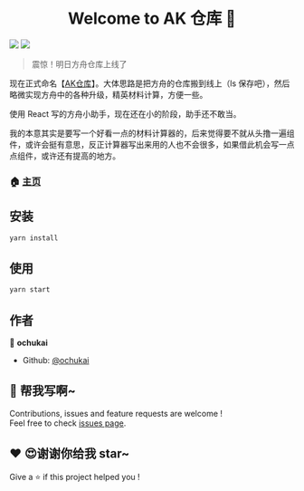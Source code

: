 <h1 align="center">Welcome to AK 仓库 👋</h1>
<p>
  <img src="https://img.shields.io/badge/version-0.8.0-blue.svg?cacheSeconds=2592000" />
  <img src="https://img.shields.io/badge/version-0.8.0-red.svg?cacheSeconds=2592000" />
</p>

> 震惊！明日方舟仓库上线了

现在正式命名【[AK仓库](https://ochukai.github.io/ak/build)】。大体思路是把方舟的仓库搬到线上（ls 保存吧），然后略微实现方舟中的各种升级，精英材料计算，方便一些。

使用 React 写的方舟小助手，现在还在小的阶段，助手还不敢当。

我的本意其实是要写一个好看一点的材料计算器的，后来觉得要不就从头撸一遍组件，或许会挺有意思，反正计算器写出来用的人也不会很多，如果借此机会写一点点组件，或许还有提高的地方。


### 🏠 [主页](https://ochukai.github.io/ak/build)

## 安装

```sh
yarn install
```

## 使用

```sh
yarn start
```


## 作者

👤 **ochukai**

* Github: [@ochukai](https://github.com/ochukai)

## 🤝 帮我写啊~

Contributions, issues and feature requests are welcome !<br />Feel free to check [issues page](https://github.com/ochukai/ak/issues).

## ♥ 😍谢谢你给我 star~

Give a ⭐️ if this project helped you !
